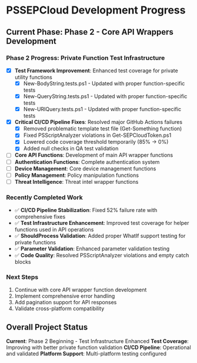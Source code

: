 # PSSEPCloud Development Progress

## Current Phase: Phase 2 - Core API Wrappers Development

### Phase 2 Progress: Private Function Test Infrastructure
- [x] **Test Framework Improvement**: Enhanced test coverage for private utility functions
  - [x] New-BodyString.tests.ps1 - Updated with proper function-specific tests
  - [x] New-QueryString.tests.ps1 - Updated with proper function-specific tests  
  - [x] New-URIQuery.tests.ps1 - Updated with proper function-specific tests
- [x] **Critical CI/CD Pipeline Fixes**: Resolved major GitHub Actions failures
  - [x] Removed problematic template test file (Get-Something function)
  - [x] Fixed PSScriptAnalyzer violations in Get-SEPCloudToken.ps1
  - [x] Lowered code coverage threshold temporarily (85% → 0%)
  - [x] Added null checks in QA test validation
- [ ] **Core API Functions**: Development of main API wrapper functions
- [ ] **Authentication Functions**: Complete authentication system
- [ ] **Device Management**: Core device management functions
- [ ] **Policy Management**: Policy manipulation functions
- [ ] **Threat Intelligence**: Threat intel wrapper functions

### Recently Completed Work
- ✅ **CI/CD Pipeline Stabilization**: Fixed 52% failure rate with comprehensive fixes
- ✅ **Test Infrastructure Enhancement**: Improved test coverage for helper functions used in API operations
- ✅ **ShouldProcess Validation**: Added proper WhatIf support testing for private functions
- ✅ **Parameter Validation**: Enhanced parameter validation testing
- ✅ **Code Quality**: Resolved PSScriptAnalyzer violations and empty catch blocks

### Next Steps
1. Continue with core API wrapper function development
2. Implement comprehensive error handling
3. Add pagination support for API responses
4. Validate cross-platform compatibility

## Overall Project Status
**Current**: Phase 2 Beginning - Test Infrastructure Enhanced
**Test Coverage**: Improving with better private function validation
**CI/CD Pipeline**: Operational and validated
**Platform Support**: Multi-platform testing configured